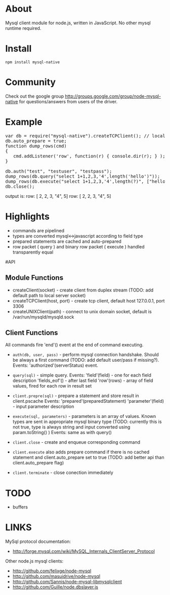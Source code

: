 # About
Mysql client module for node.js, written in JavaScript. No other mysql runtime required.

# Install
`npm install mysql-native`

# Community
Check out the google group http://groups.google.com/group/node-mysql-native for questions/answers from users of the driver.


# Example
<pre>var db = require("mysql-native").createTCPClient(); // localhost:3306 by default
db.auto_prepare = true;
function dump_rows(cmd)
{
   cmd.addListener('row', function(r) { console.dir(r); } );
}

db.auth("test", "testuser", "testpass");
dump_rows(db.query("select 1+1,2,3,'4',length('hello')"));
dump_rows(db.execute("select 1+1,2,3,'4',length(?)", ["hello"]));
db.close();</pre>

output is:
row: [ 2, 2, 3, "4", 5]
row: [ 2, 2, 3, "4", 5]

# Highlights

* commands are pipelined
* types are converted mysql<->javascript according to field type
* prepared statements are cached and auto-prepared
* row packet ( query ) and binary row packet ( execute ) handled transparently equal

#API

## Module Functions
* createClient(socket) -  create client from duplex stream (TODO: add default path to local server socket)
* createTCPClient(host, port) - create tcp client, default host 127.0.0.1, port 3306
* createUNIXClient(path) - connect to unix domain socket, default is /var/run/mysqld/mysqld.sock

## Client Functions
All commands fire 'end'() event at the end of command executing.

* `auth(db, user, pass)` - perform mysql connection handshake. Should be always a first command (TODO: add default user/pass if missing?).
Events:
    'authorized'(serverStatus) event. 

* `query(sql)` - simple query.
Events:
    'field'(field) - one for each field description
    'fields_eof'() - after last field
    'row'(rows) - array of field values, fired for each row in result set

* `client.prepre(sql)` - prepare a statement and store result in client.pscache
Events:
    'prepared'(preparedStatement)
    'parameter'(field) - input parameter description

* `execute(sql, parameters)` - parameters is an array of values. Known types are sent in appropriate mysql binary type (TODO: currently this is not true, type is always string and input converted using param.toString() )
Events:
   same as with query()
   
* `client.close` - create and enqueue corresponding command
* `client.execute` also adds prepare command if there is no cached statement and client.auto_prepare set to true (TODO: add better api than client.auto_prepare flag)
* `client.terminate` - close conection immediately

# TODO

* buffers 

# LINKS

MySql protocol documentation:
 
* <http://forge.mysql.com/wiki/MySQL_Internals_ClientServer_Protocol>

Other node.js mysql clients:

* <http://github.com/felixge/node-mysql>
* <http://github.com/masuidrive/node-mysql>
* <http://github.com/Sannis/node-mysql-libmysqlclient>
* <http://github.com/Guille/node.dbslayer.js>
